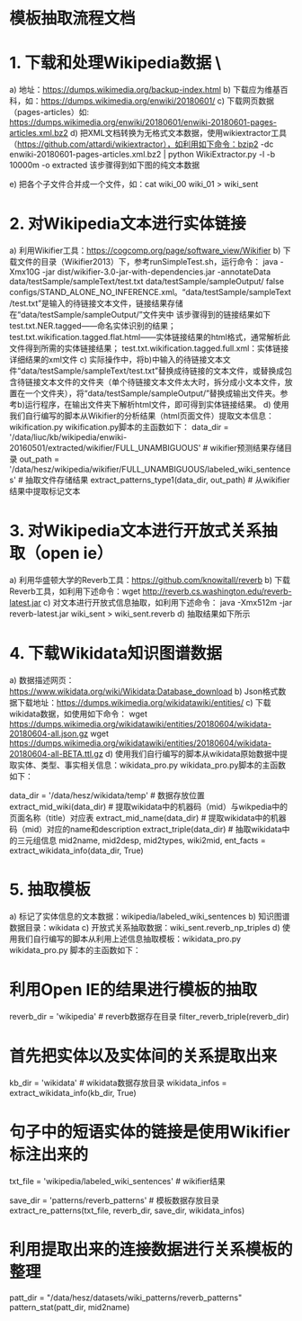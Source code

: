 # 模板抽取流程文档

# 1.	下载和处理Wikipedia数据 \
a)	地址：https://dumps.wikimedia.org/backup-index.html
b)	下载应为维基百科，如：https://dumps.wikimedia.org/enwiki/20180601/
c)	下载网页数据（pages-articles）如: https://dumps.wikimedia.org/enwiki/20180601/enwiki-20180601-pages-articles.xml.bz2
d)	把XML文档转换为无格式文本数据，使用wikiextractor工具（https://github.com/attardi/wikiextractor），如利用如下命令：bzip2 -dc enwiki-20180601-pages-articles.xml.bz2 | python WikiExtractor.py -l -b 10000m -o extracted
该步骤得到如下图的纯文本数据
 
e)	把各个子文件合并成一个文件，如：cat wiki_00 wiki_01 > wiki_sent

# 2.	对Wikipedia文本进行实体链接
a)	利用Wikifier工具：https://cogcomp.org/page/software_view/Wikifier
b)	下载文件的目录（Wikifier2013）下，参考runSimpleTest.sh，运行命令： java -Xmx10G -jar dist/wikifier-3.0-jar-with-dependencies.jar -annotateData data/testSample/sampleText/test.txt data/testSample/sampleOutput/ false configs/STAND_ALONE_NO_INFERENCE.xml。“data/testSample/sampleText/test.txt”是输入的待链接文本文件，链接结果存储在“data/testSample/sampleOutput/”文件夹中
该步骤得到的链接结果如下
test.txt.NER.tagged——命名实体识别的结果；test.txt.wikification.tagged.flat.html——实体链接结果的html格式，通常解析此文件得到所需的实体链接结果；
test.txt.wikification.tagged.full.xml：实体链接详细结果的xml文件
c)	实际操作中，将b)中输入的待链接文本文件“data/testSample/sampleText/test.txt”替换成待链接的文本文件，或替换成包含待链接文本文件的文件夹（单个待链接文本文件太大时，拆分成小文本文件，放置在一个文件夹），将“data/testSample/sampleOutput/”替换成输出文件夹。参考b)运行程序，在输出文件夹下解析html文件，即可得到实体链接结果。
d)	使用我们自行编写的脚本从Wikifier的分析结果（html页面文件）提取文本信息：wikification.py
wikification.py脚本的主函数如下：
data_dir = '/data/liuc/kb/wikipedia/enwiki-20160501/extracted/wikifier/FULL_UNAMBIGUOUS' # wikifier预测结果存储目录
out_path = '/data/hesz/wikipedia/wikifier/FULL_UNAMBIGUOUS/labeled_wiki_sentences' # 抽取文件存储结果
extract_patterns_type1(data_dir, out_path) # 从wikifier结果中提取标记文本

# 3.	对Wikipedia文本进行开放式关系抽取（open ie）
a)	利用华盛顿大学的Reverb工具：https://github.com/knowitall/reverb
b)	下载Reverb工具，如利用下述命令：wget http://reverb.cs.washington.edu/reverb-latest.jar
c)	对文本进行开放式信息抽取，如利用下述命令： java -Xmx512m -jar reverb-latest.jar wiki_sent > wiki_sent.reverb
d)	抽取结果如下所示
 

# 4.	下载Wikidata知识图谱数据
a)	数据描述网页：https://www.wikidata.org/wiki/Wikidata:Database_download
b)	Json格式数据下载地址：https://dumps.wikimedia.org/wikidatawiki/entities/
c)	下载wikidata数据，如使用如下命令：
wget https://dumps.wikimedia.org/wikidatawiki/entities/20180604/wikidata-20180604-all.json.gz
wget https://dumps.wikimedia.org/wikidatawiki/entities/20180604/wikidata-20180604-all-BETA.ttl.gz
d)	使用我们自行编写的脚本从wikidata原始数据中提取实体、类型、事实相关信息：wikidata_pro.py 
wikidata_pro.py脚本的主函数如下：

data_dir = '/data/hesz/wikidata/temp' # 数据存放位置
extract_mid_wiki(data_dir) # 提取wikidata中的机器码（mid）与wikpedia中的页面名称（title）对应表
extract_mid_name(data_dir) # 提取wikidata中的机器码（mid）对应的name和description
extract_triple(data_dir) # 抽取wikidata中的三元组信息
mid2name, mid2desp, mid2types, wiki2mid, ent_facts = extract_wikidata_info(data_dir, True)

# 5.	抽取模板
a)	标记了实体信息的文本数据：wikipedia/labeled_wiki_sentences
b)	知识图谱数据目录：wikidata
c)	开放式关系抽取数据：wiki_sent.reverb_np_triples
d)	使用我们自行编写的脚本从利用上述信息抽取模板：wikidata_pro.py
wikidata_pro.py 脚本的主函数如下：
# 利用Open IE的结果进行模板的抽取
reverb_dir = 'wikipedia'  # reverb数据存在目录
filter_reverb_triple(reverb_dir)

# 首先把实体以及实体间的关系提取出来
kb_dir = 'wikidata' # wikidata数据存放目录
wikidata_infos = extract_wikidata_info(kb_dir, True)

# 句子中的短语实体的链接是使用Wikifier标注出来的
txt_file = 'wikipedia/labeled_wiki_sentences' # wikifier结果

save_dir = 'patterns/reverb_patterns' # 模板数据存放目录
extract_re_patterns(txt_file, reverb_dir, save_dir, wikidata_infos)

# 利用提取出来的连接数据进行关系模板的整理
patt_dir = "/data/hesz/datasets/wiki_patterns/reverb_patterns"
pattern_stat(patt_dir, mid2name)

